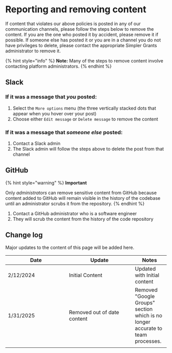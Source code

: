 # Reporting and removing content

If content that violates our above policies is posted in any of our communication channels, please follow the steps below to remove the content. If you are the one who posted it by accident, please remove it if possible. If someone else has posted it or you are in a channel you do not have privileges to delete, please contact the appropriate Simpler Grants administrator to remove it.&#x20;

{% hint style="info" %}
**Note:** Many of the steps to remove content involve contacting platform administrators.&#x20;
{% endhint %}

## Slack

### If it was a message that _you_ posted:

1. Select the `More options` menu (the three vertically stacked dots that appear when you hover over your post)
2. Choose either `Edit message` or `Delete message` to remove the content

### If it was a message that _someone else_ posted:

1. Contact a Slack admin
2. The Slack admin will follow the steps above to delete the post from that channel

## GitHub

{% hint style="warning" %}
**Important**

Only _administrators_ can remove sensitive content from GitHub because content added to GitHub will remain visible in the history of the codebase until an administrator scrubs it from the repository.
{% endhint %}

1. Contact a GitHub administrator who is a software engineer
2. They will scrub the content from the history of the code repository

## Change log

Major updates to the content of this page will be added here.

<table><thead><tr><th width="175">Date</th><th width="190">Update</th><th>Notes</th></tr></thead><tbody><tr><td>2/12/2024</td><td>Initial Content</td><td>Updated with Initial content</td></tr><tr><td>1/31/2025</td><td>Removed out of date content</td><td>Removed "Google Groups" section which is no longer accurate to team processes.</td></tr><tr><td></td><td></td><td></td></tr></tbody></table>
